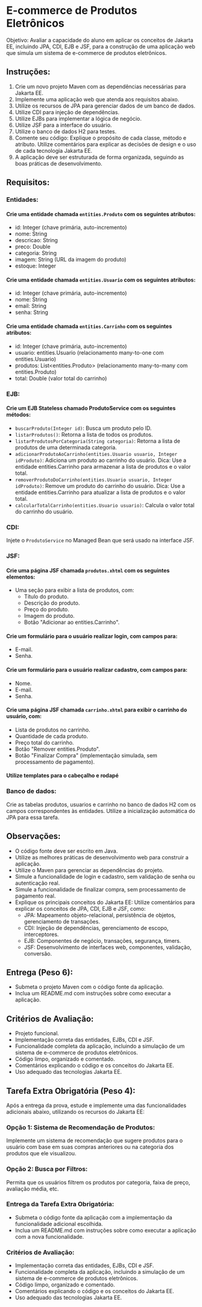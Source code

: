 # E-commerce de Produtos Eletrônicos
Objetivo: Avaliar a capacidade do aluno em aplicar os conceitos de Jakarta EE, incluindo JPA, CDI, EJB e JSF, para a construção de uma aplicação web que simula um sistema de e-commerce de produtos eletrônicos.
## Instruções:

1. Crie um novo projeto Maven com as dependências necessárias para Jakarta EE.
2. Implemente uma aplicação web que atenda aos requisitos abaixo.
3. Utilize os recursos de JPA para gerenciar dados de um banco de dados.
4. Utilize CDI para injeção de dependências.
5. Utilize EJBs para implementar a lógica de negócio.
6. Utilize JSF para a interface do usuário.
7. Utilize o banco de dados H2 para testes.
8. Comente seu código: Explique o propósito de cada classe, método e atributo. Utilize comentários para explicar as decisões de design e o uso de cada tecnologia Jakarta EE.
9. A aplicação deve ser estruturada de forma organizada, seguindo as boas práticas de desenvolvimento.

## Requisitos:

### Entidades:

#### Crie uma entidade chamada `entities.Produto` com os seguintes atributos:
- id: Integer (chave primária, auto-incremento)
- nome: String
- descricao: String
- preco: Double
- categoria: String
- imagem: String (URL da imagem do produto)
- estoque: Integer
#### Crie uma entidade chamada `entities.Usuario` com os seguintes atributos:
- id: Integer (chave primária, auto-incremento)
- nome: String
- email: String
- senha: String
#### Crie uma entidade chamada `entities.Carrinho` com os seguintes atributos:
- id: Integer (chave primária, auto-incremento)
- usuario: entities.Usuario (relacionamento many-to-one com entities.Usuario)
- produtos: List<entities.Produto> (relacionamento many-to-many com entities.Produto)
- total: Double (valor total do carrinho)

### EJB:

#### Crie um EJB Stateless chamado ProdutoService com os seguintes métodos:
- `buscarProduto(Integer id)`: Busca um produto pelo ID.
- `listarProdutos()`: Retorna a lista de todos os produtos.
- `listarProdutosPorCategoria(String categoria)`: Retorna a lista de produtos de uma determinada categoria.
- `adicionarProdutoAoCarrinho(entities.Usuario usuario, Integer idProduto)`: Adiciona um produto ao carrinho do usuário. Dica: Use a entidade entities.Carrinho para armazenar a lista de produtos e o valor total.
- `removerProdutoDoCarrinho(entities.Usuario usuario, Integer idProduto)`: Remove um produto do carrinho do usuário. Dica: Use a entidade entities.Carrinho para atualizar a lista de produtos e o valor total.
- `calcularTotalCarrinho(entities.Usuario usuario)`: Calcula o valor total do carrinho do usuário.

### CDI:

Injete o `ProdutoService` no Managed Bean que será usado na interface JSF.

### JSF:

#### Crie uma página JSF chamada `produtos.xhtml` com os seguintes elementos:

- Uma seção para exibir a lista de produtos, com:
    - Título do produto.
    - Descrição do produto.
    - Preço do produto.
    - Imagem do produto.
    - Botão "Adicionar ao entities.Carrinho".

#### Crie um formulário para o usuário realizar login, com campos para:
- E-mail.
- Senha.

#### Crie um formulário para o usuário realizar cadastro, com campos para:
- Nome.
- E-mail.
- Senha.

#### Crie uma página JSF chamada `carrinho.xhtml` para exibir o carrinho do usuário, com:
- Lista de produtos no carrinho.
- Quantidade de cada produto.
- Preço total do carrinho.
- Botão "Remover entities.Produto".
- Botão "Finalizar Compra" (implementação simulada, sem processamento de pagamento).

#### Utilize templates para o cabeçalho e rodapé

### Banco de dados:

Crie as tabelas produtos, usuarios e carrinho no banco de dados H2 com os campos correspondentes às entidades. Utilize a inicialização automática do JPA para essa tarefa.

## Observações:
- O código fonte deve ser escrito em Java.
- Utilize as melhores práticas de desenvolvimento web para construir a aplicação.
- Utilize o Maven para gerenciar as dependências do projeto.
- Simule a funcionalidade de login e cadastro, sem validação de senha ou autenticação real.
- Simule a funcionalidade de finalizar compra, sem processamento de pagamento real.
- Explique os principais conceitos do Jakarta EE: Utilize comentários para explicar os conceitos de JPA, CDI, EJB e JSF, como:
    - JPA: Mapeamento objeto-relacional, persistência de objetos, gerenciamento de transações.
    - CDI: Injeção de dependências, gerenciamento de escopo, interceptores.
    - EJB: Componentes de negócio, transações, segurança, timers.
    -  JSF: Desenvolvimento de interfaces web, componentes, validação, conversão.

## Entrega (Peso 6):
- Submeta o projeto Maven com o código fonte da aplicação.
- Inclua um README.md com instruções sobre como executar a aplicação.

## Critérios de Avaliação:
- Projeto funcional.
- Implementação correta das entidades, EJBs, CDI e JSF.
- Funcionalidade completa da aplicação, incluindo a simulação de um sistema de e-commerce de produtos eletrônicos.
- Código limpo, organizado e comentado.
- Comentários explicando o código e os conceitos do Jakarta EE.
- Uso adequado das tecnologias Jakarta EE.

## Tarefa Extra Obrigatória (Peso 4):
Após a entrega da prova, estude e implemente uma das funcionalidades adicionais abaixo, utilizando os recursos do Jakarta EE:

### Opção 1: Sistema de Recomendação de Produtos:
Implemente um sistema de recomendação que sugere produtos para o usuário com base em suas compras anteriores ou na categoria dos produtos que ele visualizou.

### Opção 2: Busca por Filtros:
Permita que os usuários filtrem os produtos por categoria, faixa de preço, avaliação média, etc.

### Entrega da Tarefa Extra Obrigatória:
- Submeta o código fonte da aplicação com a implementação da funcionalidade adicional escolhida.
- Inclua um README.md com instruções sobre como executar a aplicação com a nova funcionalidade.

### Critérios de Avaliação:
- Implementação correta das entidades, EJBs, CDI e JSF.
- Funcionalidade completa da aplicação, incluindo a simulação de um sistema de e-commerce de produtos eletrônicos.
- Código limpo, organizado e comentado.
- Comentários explicando o código e os conceitos do Jakarta EE.
- Uso adequado das tecnologias Jakarta EE.